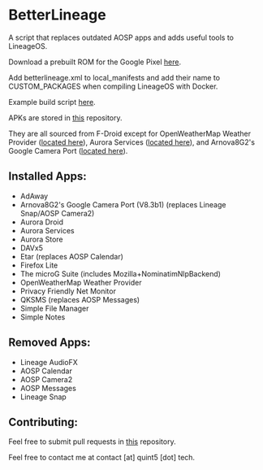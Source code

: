 # BetterLineage

A script that replaces outdated AOSP apps and adds useful tools to LineageOS.

Download a prebuilt ROM for the Google Pixel [here](https://www.androidfilehost.com/?w=files&flid=302083).

Add betterlineage.xml to local_manifests and add their name to CUSTOM_PACKAGES when compiling LineageOS with Docker.

Example build script [here](https://github.com/BetterLineage/BetterLineage/blob/master/example_build.sh).

APKs are stored in [this](https://github.com/BetterLineage/android_prebuilts_prebuiltapks) repository.

They are all sourced from F-Droid except for OpenWeatherMap Weather Provider ([located here](https://download.lineageos.org/extras)), Aurora Services ([located here](https://gitlab.com/AuroraOSS/AuroraServices/-/releases)), and Arnova8G2's Google Camera Port ([located here](https://www.celsoazevedo.com/files/android/google-camera/f/changelog606)).

## Installed Apps:

* AdAway
* Arnova8G2's Google Camera Port (V8.3b1) (replaces Lineage Snap/AOSP Camera2)
* Aurora Droid
* Aurora Services
* Aurora Store
* DAVx5
* Etar (replaces AOSP Calendar)
* Firefox Lite
* The microG Suite (includes Mozilla+NominatimNlpBackend)
* OpenWeatherMap Weather Provider
* Privacy Friendly Net Monitor
* QKSMS (replaces AOSP Messages)
* Simple File Manager
* Simple Notes

## Removed Apps:

* Lineage AudioFX
* AOSP Calendar
* AOSP Camera2
* AOSP Messages
* Lineage Snap

## Contributing:

Feel free to submit pull requests in [this](https://github.com/BetterLineage/android_prebuilts_prebuiltapks) repository.

Feel free to contact me at contact [at] quint5 [dot] tech.
